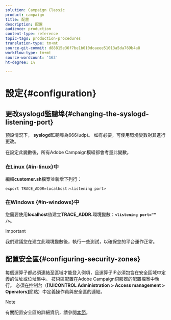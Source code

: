 ```yaml
---
solution: Campaign Classic
product: campaign
title: 配置
description: 配置
audience: production
content-type: reference
topic-tags: production-procedures
translation-type: tm+mt
source-git-commit: d88815e36f7be1b010dcaeee51013a5da769b4a8
workflow-type: tm+mt
source-wordcount: '163'
ht-degree: 1%

---
```



# 設定{#configuration}

## 更改syslogd監聽埠{#changing-the-syslogd-listening-port}

預設情況下， **syslogd**&#x200B;監聽埠為666(udp)。 如有必要，可使用環境變數對其進行更改。

在設定此變數後，所有Adobe Campaign模組都會考量此變數。

### 在Linux {#in-linux}中

編輯&#x200B;**customer.sh**&#x200B;檔案並新增下列行：

```
export TRACE_ADDR=localhost:<listening port>
```

### 在Windows {#in-windows}中

您需要使用&#x200B;**localhost**&#x200B;值建立&#x200B;**TRACE_ADDR.**&#x200B;環境變數：**`<listening port="" />`**。

>[!IMPORTANT]
>
>我們建議您在建立此環境變數後，執行一些測試，以確保您的平台運作正常。

## 配置安全區{#configuring-security-zones}

每個運算子都必須連結至區域才能登入例項，且運算子IP必須包含在安全區域中定義的位址或位址集中。 技術區配置在Adobe Campaign伺服器的配置檔案中執行。 必須在控制台（**[!UICONTROL Administration > Access management > Operators]**&#x200B;節點）中定義操作員與安全區的連結。

>[!NOTE]
>
>有關配置安全區的詳細資訊，請參閱[本節](../../installation/using/security-zones.md)。
